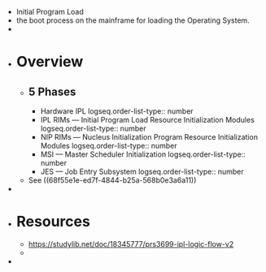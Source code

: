 - Initial Program Load
- the boot process on the mainframe for loading the Operating System.
-
- # Overview
	- ## 5 Phases
		- Hardware IPL
		  logseq.order-list-type:: number
		- IPL RIMs — Initial Program Load Resource Initialization Modules
		  logseq.order-list-type:: number
		- NIP RIMs  — Nucleus Initialization Program Resource Initialization Modules
		  logseq.order-list-type:: number
		- MSI — Master Scheduler Initialization
		  logseq.order-list-type:: number
		- JES — Job Entry Subsystem
		  logseq.order-list-type:: number
	- See ((68f55e1e-ed7f-4844-b25a-568b0e3a6a11))
-
- # Resources
	- https://studylib.net/doc/18345777/prs3699-ipl-logic-flow-v2
	-
-